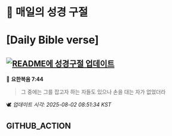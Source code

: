 # 🙏 매일의 성경 구절
# [Daily Bible verse]
## [![README에 성경구절 업데이트](https://github.com/DONGSUKA/first_test/actions/workflows/update-readme-bible.yml/badge.svg)](https://github.com/DONGSUKA/first_test/actions/workflows/update-readme-bible.yml)
<!-- START_BIBLE_VERSE -->
📖 **요한복음 7:44**
> 그 중에는 그를 잡고자 하는 자들도 있으나 손을 대는 자가 없었더라

🕊️ _업데이트 시각: 2025-08-02 08:51:34 KST_
  <!-- END_BIBLE_VERSE -->
## GITHUB_ACTION
